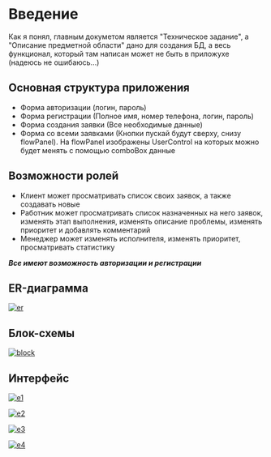 # Введение

Как я понял, главным докуметом является "Техническое задание", а "Описание предметной области" дано для создания БД, а весь функционал, который там написан может не быть в приложухе (надеюсь не ошибаюсь...)

## Основная структура приложения

- Форма авторизации (логин, пароль)
- Форма регистрации (Полное имя, номер телефона, логин, пароль)
- Форма создания заявки (Все необходимые данные)
- Форма со всеми заявками (Кнопки пускай будут сверху, снизу flowPanel). На flowPanel изображены UserControl на которых можно будет менять с помощью comboBox данные

## Возможности ролей

- Клиент может просматривать список своих заявок, а также создавать новые
- Работник может просматривать список назначенных на него заявок, изменять этап выполнения, изменять описание проблемы, изменять приоритет и добавлять комментарий
- Менеджер может изменять исполнителя, изменять приоритет, просматривать статистику

***Все имеют возможность авторизации и регистрации***

## ER-диаграмма

<a href="https://ibb.co/JkK7JxS"><img src="https://i.ibb.co/RH90whJ/er.png" alt="er" border="0"></a>

## Блок-схемы

<a href="https://ibb.co/pXFmqXP"><img src="https://i.ibb.co/4NrQkNf/block.png" alt="block" border="0"></a>

## Интерфейс

<a href="https://imgbb.com/"><img src="https://i.ibb.co/m47cqBn/e1.png" alt="e1" border="0"></a>

<a href="https://ibb.co/dc9xFSC"><img src="https://i.ibb.co/kynvjpb/e2.png" alt="e2" border="0"></a>

<a href="https://ibb.co/8czn2WY"><img src="https://i.ibb.co/k13V0Rm/e3.png" alt="e3" border="0"></a>

<a href="https://ibb.co/5KywxnZ"><img src="https://i.ibb.co/FHMCq0p/e4.png" alt="e4" border="0"></a>
